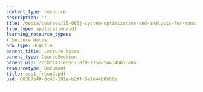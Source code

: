 ```yaml
---
content_type: resource
description: ''
file: /media/courses/15-066j-system-optimization-and-analysis-for-manufacturing-summer-2003/60367b40dc46191eb2ff5a1d44b8b66e_ses1_freund.pdf
file_type: application/pdf
learning_resource_types:
- Lecture Notes
ocw_type: OCWFile
parent_title: Lecture Notes
parent_type: CourseSection
parent_uid: 22c87243-e00c-38f9-135a-54434bb5ca86
resourcetype: Document
title: ses1_freund.pdf
uid: 60367b40-dc46-191e-b2ff-5a1d44b8b66e
---
```

